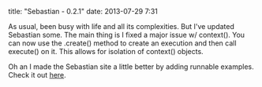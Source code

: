 title: "Sebastian - 0.2.1"
date: 2013-07-29 7:31

As usual, been busy with life and all its complexities. But I've updated Sebastian some. The main thing is I fixed a major issue w/ context(). You can now
use the .create() method to create an execution and then call execute() on it. This allows for isolation of context() objects.

Oh an I made the Sebastian site a little better by adding runnable examples. Check it out [here](http://mandarinconlabarba.github.io/sebastian/).


